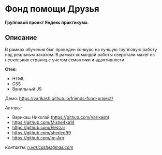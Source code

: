# Фонд помощи Друзья
**Групповой проект Яндекс практикума**.

## Описание
В рамках обучения был проведен конкурс на лучшую групповую работу над реальным заказом. 
В рамках командой работы сверстали макет из нескольких страниц с учетом семантики и адаптивности.

**Стек:**
- HTML
- CSS
- Ванильный JS

Демо: https://varikash.github.io/friends-fund-project/

*Авторы:*
- Варикаш Николай (https://github.com/Varikash)
- https://github.com/Mishe4ka14
- https://github.com/Elezzar
- https://github.com/sherled99
- https://github.com/im-Arn

*Контакты: n.varicash@gmail.com*
